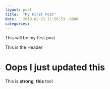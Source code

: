 ```yaml
---
layout: post
title:  "My First Post"
date:   2019-02-21 11:56:53 -0800
categories: 
---
```


This will be my first post


This is the Header

Oops I just updated this
==================

<p>This is <strong>strong</strong>,
<strong>this</strong> too!</p>


